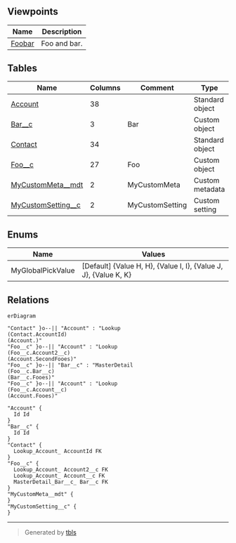# 

## Viewpoints

| Name | Description |
| ---- | ----------- |
| [Foobar](viewpoint-0.md) | Foo and bar. |

## Tables

| Name | Columns | Comment | Type |
| ---- | ------- | ------- | ---- |
| [Account](Account.md) | 38 |  | Standard object |
| [Bar__c](Bar__c.md) | 3 | Bar | Custom object |
| [Contact](Contact.md) | 34 |  | Standard object |
| [Foo__c](Foo__c.md) | 27 | Foo | Custom object |
| [MyCustomMeta__mdt](MyCustomMeta__mdt.md) | 2 | MyCustomMeta | Custom metadata |
| [MyCustomSetting__c](MyCustomSetting__c.md) | 2 | MyCustomSetting | Custom setting |

## Enums

| Name | Values |
| ---- | ------- |
| MyGlobalPickValue | [Default] {Value H, H}, {Value I, I}, {Value J, J}, {Value K, K} |

## Relations

```mermaid
erDiagram

"Contact" }o--|| "Account" : "Lookup
(Contact.AccountId)
(Account.)"
"Foo__c" }o--|| "Account" : "Lookup
(Foo__c.Account2__c)
(Account.SecondFooes)"
"Foo__c" }o--|| "Bar__c" : "MasterDetail
(Foo__c.Bar__c)
(Bar__c.Fooes)"
"Foo__c" }o--|| "Account" : "Lookup
(Foo__c.Account__c)
(Account.Fooes)"

"Account" {
  Id Id
}
"Bar__c" {
  Id Id
}
"Contact" {
  Lookup_Account_ AccountId FK
}
"Foo__c" {
  Lookup_Account_ Account2__c FK
  Lookup_Account_ Account__c FK
  MasterDetail_Bar__c_ Bar__c FK
}
"MyCustomMeta__mdt" {
}
"MyCustomSetting__c" {
}
```

---

> Generated by [tbls](https://github.com/k1LoW/tbls)
